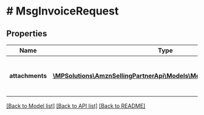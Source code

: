 # # MsgInvoiceRequest

## Properties

Name | Type | Description | Notes
------------ | ------------- | ------------- | -------------
**attachments** | [**\MPSolutions\AmznSellingPartnerApi\Models\Messaging\MsgAttachment[]**](MsgAttachment.md) | Attachments to include in the message to the buyer. | [optional]

[[Back to Model list]](../../README.md#models) [[Back to API list]](../../README.md#endpoints) [[Back to README]](../../README.md)
